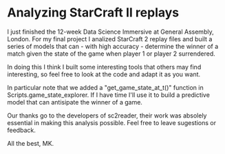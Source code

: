 # Analyzing StarCraft II replays

I just finished the 12-week Data Science Immersive at General Assembly, London. For my final project I 
analized StarCraft 2 replay files and built a series of models that can - with high accuracy - determine 
the winner of a match given the state of the game when player 1 or player 2 surrendered.

In doing this I think I built some interesting tools that others may find interesting, so feel free to look at the code 
and adapt it as you want.

In particular note that we added a "get_game_state_at_t()" function in Scripts.game_state_explorer. If I have time I'll use it to
build a predictive model that can antisipate the winner of a game.

Our thanks go to the developers of sc2reader, their work was absolely essential in making this analysis possible.
Feel free to leave sugestions or feedback.

All the best,
MK.
